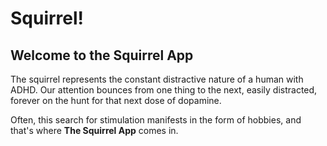 # Squirrel!

## Welcome to the Squirrel App

The squirrel represents the constant distractive nature of a human with ADHD. Our attention bounces from one thing to the next, easily distracted, forever on the hunt for that next dose of dopamine.

Often, this search for stimulation manifests in the form of hobbies, and that's where **The Squirrel App** comes in.
